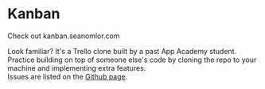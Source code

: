 # Kanban

Check out kanban.seanomlor.com    

Look familiar? It's a Trello clone built by a past App Academy
student. Practice building on top of someone else's code by
cloning the repo to your machine and implementing extra features.    
Issues are listed on the [Github page][github-repo].

[github-repo]: https://github.com/somlor/kanban
